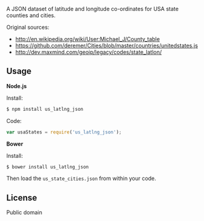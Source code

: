 A JSON dataset of latitude and longitude co-ordinates for USA state counties and cities.

Original sources:

* http://en.wikipedia.org/wiki/User:Michael_J/County_table
* https://github.com/deremer/Cities/blob/master/countries/unitedstates.js
* http://dev.maxmind.com/geoip/legacy/codes/state_latlon/

## Usage

**Node.js**

Install:

```bash
$ npm install us_latlng_json
```

Code: 

```js
var usaStates = require('us_latlng_json');
```

**Bower**

Install:

```bash
$ bower install us_latlng_json
```

Then load the `us_state_cities.json` from within your code.


## License

Public domain